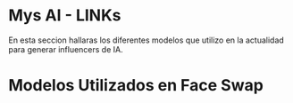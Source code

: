 # Mys AI - LINKs
En esta seccion hallaras los diferentes modelos que utilizo en la actualidad para generar influencers de IA. 

# Modelos Utilizados en Face Swap
